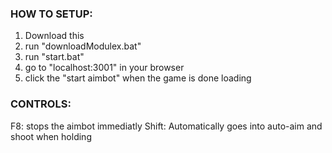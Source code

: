 ### HOW TO SETUP:
1. Download this 
2. run "downloadModulex.bat"
3. run "start.bat"
4. go to "localhost:3001" in your browser
5. click the "start aimbot" when the game is done loading


### CONTROLS:
  F8: stops the aimbot immediatly
  Shift: Automatically goes into auto-aim and shoot when holding
